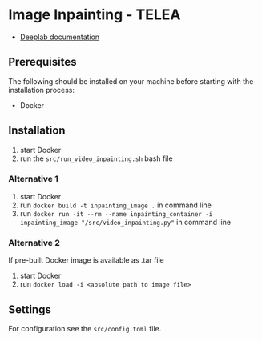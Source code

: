 # Image Inpainting - TELEA

* <a href='doc/README.md'>Deeplab documentation</a><br>

## Prerequisites

The following should be installed on your machine before starting with the installation process:

*   Docker

## Installation

1. start Docker 
2. run the `src/run_video_inpainting.sh` bash file 

### Alternative 1

1. start Docker
2. run `docker build -t inpainting_image .` in command line
3. run `docker run -it --rm --name inpainting_container -i inpainting_image "/src/video_inpainting.py"` in command line 

### Alternative 2

If pre-built Docker image is available as .tar file

1. start Docker
2. run `docker load -i <absolute path to image file>`


## Settings

For configuration see the `src/config.toml` file.
